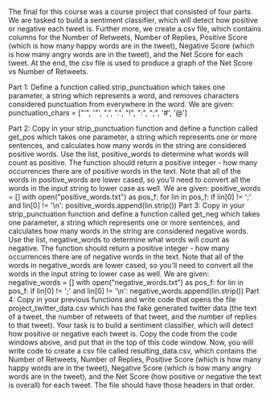 The final for this course was a course project that consisted of four parts. We are tasked to build a sentiment classifier, which will detect how positive or negative each tweet is. Further more, we create a csv file, which contains columns for the Number of Retweets, Number of Replies, Positive Score (which is how many happy words are in the tweet), Negative Score (which is how many angry words are in the tweet), and the Net Score for each tweet. At the end, the csv file is used to produce a graph of the Net Score vs Number of Retweets.

Part 1:
Define a function called strip_punctuation which takes one parameter, a string which represents a word, and removes characters considered punctuation from everywhere in the word. We are given:
                                                    punctuation_chars = ["'", '"', ",", ".", "!", ":", ";", '#', '@']

Part 2:
Copy in your strip_punctuation function and define a function called get_pos which takes one parameter, a string which represents one or more sentences, and calculates how many words in the string are considered positive words. Use the list, positive_words to determine what words will count as positive. The function should return a positive integer - how many occurrences there are of positive words in the text. Note that all of the words in positive_words are lower cased, so you’ll need to convert all the words in the input string to lower case as well. We are given:
                                                    positive_words = []
                                                    with open("positive_words.txt") as pos_f:
                                                        for lin in pos_f:
                                                            if lin[0] != ';' and lin[0] != '\n':
                                                                positive_words.append(lin.strip())
Part 3:
Copy in your strip_punctuation function and define a function called get_neg which takes one parameter, a string which represents one or more sentences, and calculates how many words in the string are considered negative words. Use the list, negative_words to determine what words will count as negative. The function should return a positive integer - how many occurrences there are of negative words in the text. Note that all of the words in negative_words are lower cased, so you’ll need to convert all the words in the input string to lower case as well. We are given:
                                                    negative_words = []
                                                    with open("negative_words.txt") as pos_f:
                                                    for lin in pos_f:
                                                        if lin[0] != ';' and lin[0] != '\n':
                                                            negative_words.append(lin.strip())
Part 4:
Copy in your previous functions and write code that opens the file project_twitter_data.csv which has the fake generated twitter data (the text of a tweet, the number of retweets of that tweet, and the number of replies to that tweet). Your task is to build a sentiment classifier, which will detect how positive or negative each tweet is. Copy the code from the code windows above, and put that in the top of this code window. Now, you will write code to create a csv file called resulting_data.csv, which contains the Number of Retweets, Number of Replies, Positive Score (which is how many happy words are in the tweet), Negative Score (which is how many angry words are in the tweet), and the Net Score (how positive or negative the text is overall) for each tweet. The file should have those headers in that order. 